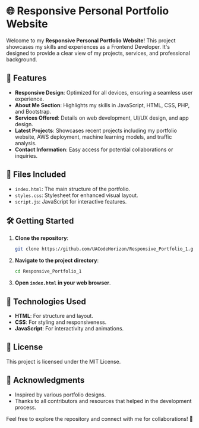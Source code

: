 # 🌐 Responsive Personal Portfolio Website

Welcome to my **Responsive Personal Portfolio Website**! This project showcases my skills and experiences as a Frontend Developer. It's designed to provide a clear view of my projects, services, and professional background.

## 🚀 Features

- **Responsive Design**: Optimized for all devices, ensuring a seamless user experience.
- **About Me Section**: Highlights my skills in JavaScript, HTML, CSS, PHP, and Bootstrap.
- **Services Offered**: Details on web development, UI/UX design, and app design.
- **Latest Projects**: Showcases recent projects including my portfolio website, AWS deployment, machine learning models, and traffic analysis.
- **Contact Information**: Easy access for potential collaborations or inquiries.

## 📁 Files Included

- `index.html`: The main structure of the portfolio.
- `styles.css`: Stylesheet for enhanced visual layout.
- `script.js`: JavaScript for interactive features.

## 🛠️ Getting Started

1. **Clone the repository**:

   ```bash
   git clone https://github.com/UACodeHorizon/Responsive_Portfolio_1.git
   ```

2. **Navigate to the project directory**:

   ```bash
   cd Responsive_Portfolio_1
   ```

3. **Open `index.html` in your web browser**.

## 💼 Technologies Used

- **HTML**: For structure and layout.
- **CSS**: For styling and responsiveness.
- **JavaScript**: For interactivity and animations.

## 📜 License

This project is licensed under the MIT License.

## 🙌 Acknowledgments

- Inspired by various portfolio designs.
- Thanks to all contributors and resources that helped in the development process.

Feel free to explore the repository and connect with me for collaborations! 🚀
